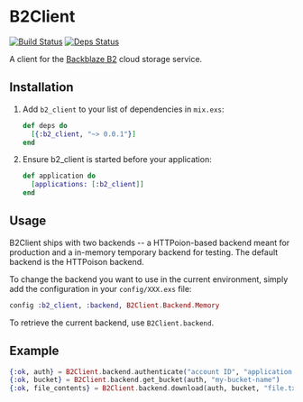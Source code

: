 # B2Client

[![Build Status](https://travis-ci.org/keichan34/b2_client.svg?branch=master)](https://travis-ci.org/keichan34/b2_client) [![Deps Status](https://beta.hexfaktor.org/badge/all/github/keichan34/b2_client.svg)](https://beta.hexfaktor.org/github/keichan34/b2_client)

A client for the [Backblaze B2](https://www.backblaze.com/b2/cloud-storage.html) cloud storage service.

## Installation

1. Add `b2_client` to your list of dependencies in `mix.exs`:

	```elixir
	def deps do
	  [{:b2_client, "~> 0.0.1"}]
	end
	```

2. Ensure b2_client is started before your application:

	```elixir
	def application do
	  [applications: [:b2_client]]
	end
	```

## Usage

B2Client ships with two backends -- a HTTPoion-based backend meant for
production and a in-memory temporary backend for testing. The default backend is
the HTTPoison backend.

To change the backend you want to use in the current environment, simply add
the configuration in your `config/XXX.exs` file:

```elixir
config :b2_client, :backend, B2Client.Backend.Memory
```

To retrieve the current backend, use `B2Client.backend`.

## Example

```elixir
{:ok, auth} = B2Client.backend.authenticate("account ID", "application key")
{:ok, bucket} = B2Client.backend.get_bucket(auth, "my-bucket-name")
{:ok, file_contents} = B2Client.backend.download(auth, bucket, "file.txt")
```
